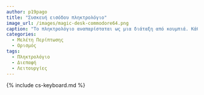 ```yaml
---
author: p19pago
title: "Συσκευή εισόδου πληκτρολόγιο"
image_url: /images/magic-desk-commodore64.png
caption: "Το πληκτρολόγιο αναπαρίσταται ως μια διάταξη από κουμπιά. Κάθε κουμπί ή αντίστοιχο πλήκτρο, χρησιμοποιείται είτε για την εισαγωγή ενός αλφαριθμητικού χαρακτήρα σε έναν υπολογιστή, ή για κλήση λειτουργιών υπολογιστή. Λειτουργεί ως η κύρια διεπαφή εισαγωγής κειμένου για τους περισσότερους χρήστες."
categories:
  - Μελέτη Περίπτωσης
  - Ορισμός
tags:
  - Πληκτρολόγιο
  - Διεπαφή
  - Λειτουργίες
---
```


{% include cs-keyboard.md %}

